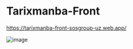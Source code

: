 # Tarixmanba-Front

https://tarixmanba-front-sosgroup-uz.web.app/

![image](https://user-images.githubusercontent.com/91363364/203556268-edd5652a-62cb-471e-a61a-778668167fde.png)
